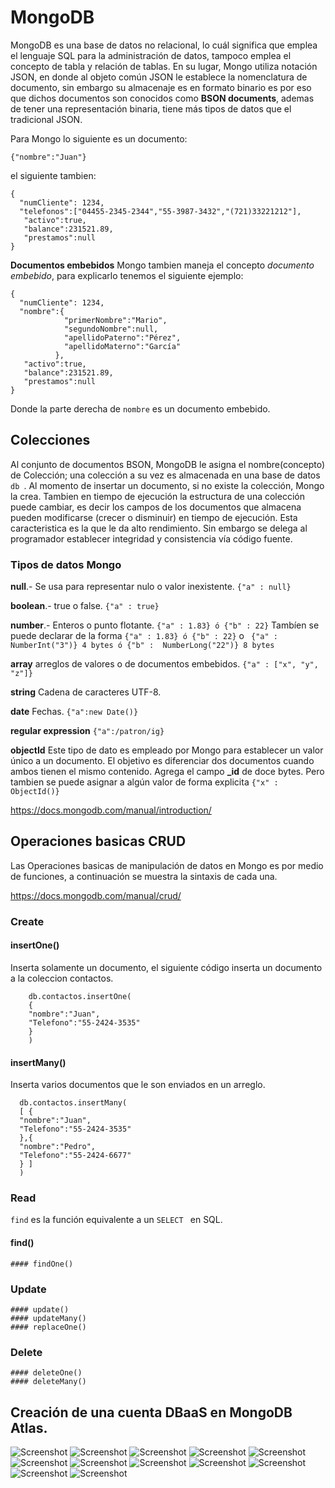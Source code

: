 # MongoDB
MongoDB es una base de datos no relacional, lo cuál significa que emplea el lenguaje SQL para la administración de datos, tampoco emplea el concepto de tabla y relación de tablas.
En su lugar, Mongo utiliza notación JSON, en donde al objeto común JSON le establece la nomenclatura de documento, sin embargo su almacenaje es en formato binario es por eso que dichos documentos son conocidos como **BSON documents**, ademas de tener una representación binaria, tiene más tipos de datos que el tradicional JSON.

Para Mongo lo siguiente es un documento:


```
{"nombre":"Juan"}
```

el siguiente tambien:
```
{
  "numCliente": 1234,
  "telefonos":["04455-2345-2344","55-3987-3432","(721)33221212"],
   "activo":true,
   "balance":231521.89,
   "prestamos":null
}
```

**Documentos embebidos**
Mongo tambien maneja el concepto *documento embebido*, para explicarlo tenemos el siguiente ejemplo:
```
{
  "numCliente": 1234,
  "nombre":{
            "primerNombre":"Mario",
            "segundoNombre":null,
            "apellidoPaterno":"Pérez",
            "apellidoMaterno":"García"
          },
   "activo":true,
   "balance":231521.89,
   "prestamos":null
}
```
Donde la parte derecha de ``` nombre ``` es un documento embebido.

## Colecciones
Al conjunto de documentos BSON, MongoDB le asigna el nombre(concepto) de Colección; una colección a su vez es almacenada en una base de datos ```db ```.
Al momento de insertar un documento, si no existe la colección, Mongo la crea. Tambien en tiempo de ejecución la estructura de una colección puede cambiar, es decir los campos de los documentos que almacena pueden modificarse (crecer o disminuir) en tiempo de ejecución. Esta caracteristica es la que le da alto rendimiento. Sin embargo se delega al programador establecer integridad y consistencia vía código fuente.


### Tipos de datos Mongo
**null**.- Se usa para representar nulo o valor inexistente. ``` {"a" : null} ```

**boolean**.- true o false. ``` {"a" : true} ```

**number**.- Enteros o punto flotante. ``` {"a" : 1.83} ó {"b" : 22} ```
Tambíen se puede declarar de la forma ``` {"a" : 1.83} ó {"b" : 22} ``` o ``` {"a" : NumberInt("3")} 4 bytes ó {"b" :  NumberLong("22")} 8 bytes```

**array** arreglos de valores o de documentos embebidos. ``` {"a" : ["x", "y", "z"]} ```

**string** Cadena de caracteres UTF-8.

**date** Fechas. ```{"a":new Date()}```

**regular expression** ``` {"a":/patron/ig} ```

**objectId** Este tipo de dato es empleado por Mongo para establecer un valor único a un documento. El objetivo es diferenciar dos documentos cuando  ambos tienen el mismo contenido. Agrega el campo **_id** de doce bytes.
Pero tambien se puede asignar  a algún valor de forma explicita ``` {"x" : ObjectId()} ```

https://docs.mongodb.com/manual/introduction/

## Operaciones basicas CRUD
Las Operaciones basicas de manipulación de datos en Mongo es por medio de funciones, a continuación se muestra la sintaxis de cada una.

https://docs.mongodb.com/manual/crud/
  ### Create

  #### insertOne()
  Inserta solamente un documento, el siguiente código inserta un documento a la coleccion contactos.

  ```
      db.contactos.insertOne(
      {
      "nombre":"Juan",
      "Telefono":"55-2424-3535"
      }
      )
  ```

  #### insertMany()
  Inserta varios documentos que le son enviados en un arreglo.

  ```
    db.contactos.insertMany(
    [ {
    "nombre":"Juan",
    "Telefono":"55-2424-3535"
    },{
    "nombre":"Pedro",
    "Telefono":"55-2424-6677"
    } ]
    )
  ```

  ### Read
  ```find``` es la función equivalente a un ```SELECT ``` en SQL.
  #### find()

    #### findOne()
  ### Update
    #### update()
    #### updateMany()
    #### replaceOne()
  ### Delete
    #### deleteOne()
    #### deleteMany()
## Creación de una cuenta DBaaS en MongoDB Atlas.

![Screenshot](image1.PNG)
![Screenshot](image2.PNG)
![Screenshot](image3.PNG)
![Screenshot](image4.PNG)
![Screenshot](image5.PNG)
![Screenshot](image6.PNG)
![Screenshot](image7.PNG)
![Screenshot](image8.PNG)
![Screenshot](image9PNG)
![Screenshot](image10.PNG)
![Screenshot](image11.PNG)
![Screenshot](image12.PNG)
